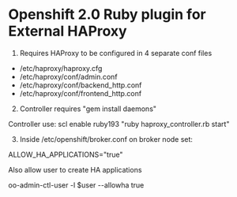 # Openshift 2.0 Ruby plugin for External HAProxy

1. Requires HAProxy to be configured in 4 separate conf files

* /etc/haproxy/haproxy.cfg
* /etc/haproxy/conf/admin.conf
* /etc/haproxy/conf/backend_http.conf
* /etc/haproxy/conf/frontend_http.conf

2. Controller requires "gem install daemons"

  Controller use:
  scl enable ruby193 "ruby haproxy_controller.rb start"

3. Inside /etc/openshift/broker.conf on broker node set:

  ALLOW_HA_APPLICATIONS="true"

Also allow user to create HA applications

oo-admin-ctl-user -l $user --allowha true
